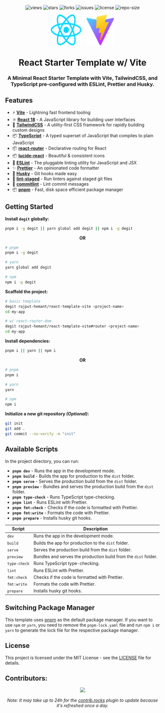 <div align=center>

![views] ![stars] ![forks] ![issues] ![license] ![repo-size]

<div style="display: flex; justify-content: center; gap: 1rem;">
<img src="public/react.svg" style="width: 100px; height: 100px;">
<img src="public/vite.svg" style="width: 90px; height: 100px;">
</div>

# React Starter Template w/ Vite

### A Minimal React Starter Template with Vite, TailwindCSS, and TypeScript pre-configured with ESLint, Prettier and Husky.

</div>

## Features

- ⚡ **[Vite](https://vitejs.dev/)** - Lightning fast frontend tooling
- ⚛️ **[React 18](https://reactjs.org/)** - A JavaScript library for building user interfaces
- 🎨 **[TailwindCSS](https://tailwindcss.com/)** - A utility-first CSS framework for rapidly building custom designs
- 📦 **[TypeScript](https://www.typescriptlang.org/)** - A typed superset of JavaScript that compiles to plain JavaScript
- 📦 **[react-router](https://reactrouter.com/)** - Declarative routing for React
- 📦 **[lucide-react](https://lucide.dev/)** - Beautiful & consistent icons
- 📝 **[ESLint](https://eslint.org/)** - The pluggable linting utility for JavaScript and JSX
- ✨ **[Prettier](https://prettier.io/)** - An opinionated code formatter
- 🐶 **[Husky](https://typicode.github.io/husky/#/)** - Git hooks made easy
- 🚫 **[lint-staged](https://github.com/okonet/lint-staged)** - Run linters against staged git files
- 📄 **[commitlint](https://commitlint.js.org/#/)** - Lint commit messages
- 📦 **[pnpm](https://pnpm.io/)** - Fast, disk space efficient package manager

## Getting Started

**Install `degit` globally:**

```bash
pnpm i -g degit || yarn global add degit || npm i -g degit
```

<p align="center" style="font-weight: bold;">OR</p>

```bash
# pnpm
pnpm i -g degit
```

```bash
# yarn
yarn global add degit
```

```bash
# npm
npm i -g degit
```

**Scaffold the project:**

```bash
# basic template
degit rajput-hemant/react-template-vite <project-name>
cd my-app
```

```bash
# w/ react-router-dom
degit rajput-hemant/react-template-vite#router <project-name>
cd my-app
```

**Install dependencies:**

```bash
pnpm i || yarn || npm i
```

<p align="center" style="font-weight: bold;">OR</p>

```bash
# pnpm
pnpm i
```

```bash
# yarn
yarn
```

```bash
# npm
npm i
```

**Initialize a new git repository _(Optional)_:**

```bash
git init
git add .
git commit --no-verify -m "init"
```

## Available Scripts

In the project directory, you can run:

- **`pnpm dev`** - Runs the app in the development mode.
- **`pnpm build`** - Builds the app for production to the `dist` folder.
- **`pnpm serve`** - Serves the production build from the `dist` folder.
- **`pnpm preview`** - Bundles and serves the production build from the `dist` folder.
- **`pnpm type-check`** - Runs TypeScript type-checking.
- **`pnpm lint`** - Runs ESLint with Prettier.
- **`pnpm fmt:check`** - Checks if the code is formatted with Prettier.
- **`pnpm fmt:write`** - Formats the code with Prettier.
- **`pnpm prepare`** - Installs husky git hooks.

| **Script**   | **Description**                                                 |
| ------------ | --------------------------------------------------------------- |
| `dev`        | Runs the app in the development mode.                           |
| `build`      | Builds the app for production to the `dist` folder.             |
| `serve`      | Serves the production build from the `dist` folder.             |
| `preview`    | Bundles and serves the production build from the `dist` folder. |
| `type-check` | Runs TypeScript type-checking.                                  |
| `lint`       | Runs ESLint with Prettier.                                      |
| `fmt:check`  | Checks if the code is formatted with Prettier.                  |
| `fmt:write`  | Formats the code with Prettier.                                 |
| `prepare`    | Installs husky git hooks.                                       |

## Switching Package Manager

This template uses [pnpm](https://pnpm.io/) as the default package manager. If you want to use `npm` or `yarn`, you need to remove the `pnpm-lock.yaml` file and run `npm i` or `yarn` to generate the lock file for the respective package manager.

## License

This project is licensed under the MIT License - see the [LICENSE](LICENSE) file for details.

## Contributors:

<div align=center>

[![][contributors]][contributors-graph]

_Note: It may take up to 24h for the [contrib.rocks][contrib-rocks] plugin to update because it's refreshed once a day._

</div>

<!----------------------------------{ Labels }--------------------------------->

[views]: https://komarev.com/ghpvc/?username=react-template-vite&label=view%20counter&color=red&style=flat
[repo-size]: https://img.shields.io/github/repo-size/rajput-hemant/react-template-vite
[issues]: https://img.shields.io/github/issues-raw/rajput-hemant/react-template-vite
[license]: https://img.shields.io/github/license/rajput-hemant/react-template-vite
[forks]: https://img.shields.io/github/forks/rajput-hemant/react-template-vite?style=flat
[stars]: https://img.shields.io/github/stars/rajput-hemant/react-template-vite
[contributors]: https://contrib.rocks/image?repo=rajput-hemant/react-template-vite&max=500
[contributors-graph]: https://github.com/rajput-hemant/react-template-vite/graphs/contributors
[contrib-rocks]: https://contrib.rocks/preview?repo=rajput-hemant%2Freact-template-vite
